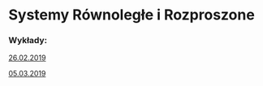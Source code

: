 # Systemy Równoległe i Rozproszone 

### Wykłady:

[26.02.2019](docs/26.02.2019/README.md)

[05.03.2019](docs/05.03.2019/README.md)